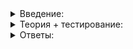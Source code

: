 <details>
<summary>Введение:</summary>

# Введение

Чтобы решить задачу наиболее эффективным способом, нужно оценить количество операций и сложность алгоритма. Вы научитесь этому в данной теме и поймёте, почему стоит думать о худшем. Худшем случае.

</details>

<details>
<summary>Теория + тестирование:</summary>

# Всегда ли нужно измерять

В прошлой теме вы сделали невероятное: в тысячи раз ускорили операцию реверсирования вектора, просто изменив место вставки элементов. Для достижения конечного результата нет разницы, куда добавлять элемент: в начало или в конец, а с точки зрения влияния на производительность разница огромная. Но, возможно, есть способ и без профилировщика понять, что вставлять нужно именно в конец. Тогда удастся сразу реализовать быстрый вариант.

Иногда действительно можно заранее оценить производительность алгоритма и не тратить время на написание заведомо неприемлемой по скорости реализации. Для примера посчитаем количество элементарных операций для двух способов реверсирования вектора:

**Первый способ:**  вставка элементов происходит в конец вектора.

**Второй способ:**  вставка элементов происходит в начало вектора.

Будем считать только операции определённого вида — запись одного числа в память компьютера. Также будем считать, что мы заранее зарезервировали место в векторе методом  `reserve`, так что вставки в конец требуют только одной операции.

Вектор хранит свои элементы непрерывным блоком. Чтобы вставить элемент в какую-либо позицию, нужно предварительно освободить для него ячейку. Для этого придётся передвинуть все последующие элементы вправо. Таким образом, вставка в начало вектора размера K потребует K + 1 операцию, так как нужно переместить K существующих элементов вектора и записать ещё одно число.

__________________________________________________________________________________________________________________________________________________________________________________________________________________________________________________________________________________________________________________________________________________________________________________________________________________________________________________________________________________________________________

_Вставка в конец и середину вектора. При вставке в середину пришлось переместить элементы 15, 16 и 23._

Мы посчитали одно перемещение за одну операцию, потому что переместить — это прочитать и записать в другое место, а чтения в данном примере не считаются. Вставка в конец требует только одну операцию записи.

Теперь представим, что вставляем не один раз, а много — обозначим это количество вставок через N.

**Первый способ:**  делаем N раз по одной операции. В сумме получим N.

**Второй способ:**  в первый раз вектор пуст, будет одна операция записи. Во второй раз уже две операции, в третий — три. Просуммируем все количества операций для каждой из N вставок и получим сложное выражение: 1 + 2 + \cdots + N. Можно вычислить эту сумму по формуле суммы арифметической прогрессии. Ответом будет \cfrac{N^2+N}2.

Теперь предположим, что размер вектора 10 000 элементов. Вычислим общее количество операций.

**Первый способ:**  10 000 операций.

**Второй способ:**  50 005 000 операций.

Разница очевидна! Запуская программу, вы оценили это на себе, а вернее — на оборудовании своего компьютера. Причина такого серьёзного отличия в степени 2. Она есть в формуле второго способа, а в формуле первого её нет.

Наглядно покажет разницу N и \cfrac{N^2 + N}2 такой график:

__________________________________________________________________________________________________________________________________________________________________________________________________________________________________________________________________________________________________________________________________________________________________________________________________________________________________________________________________________________________________________

_Сравнение величин при N до 10_

__________________________________________________________________________________________________________________________________________________________________________________________________________________________________________________________________________________________________________________________________________________________________________________________________________________________________________________________________________________________________________

_Сравнение величин при N до 100_

Алгоритм, в котором встречается N^2, возникает и в обычных жизненных ситуациях.

----------

Представьте большой офис, где работают 50 сотрудников. Приходя, они здороваются с каждым за руку.

Как вы думаете, сколько рукопожатий будет сделано после того, как вошёл последний? Можете посчитать сами или написать для этого небольшую программу.

-   50
    
-   100
    
-   1000
    
-   1225
    
-   2450
    
-   2500
    

Найдём ответ в общем виде для офиса, где N сотрудников. Каждый из N человек пожал руку остальным N-1. Получилось N\cdot(N-1) рукопожатий. Но в рассуждении есть ошибка: жмут руку два человека, поэтому каждое рукопожатие посчитано два раза — в количестве рукопожатий первого и второго. Значит, результат нужно поделить на два. Получится ответ, похожий на то, что мы уже видели: \cfrac{N^2 - N}2. Отличные условия для вирусных инфекций!

----------

Теперь посчитаем, сколько раз за весь день открывали и закрывали дверь, если каждый сотрудник делает это четыре раза:

1.  когда приходит на работу,
2.  когда уходит,
3.  когда идёт на обед,
4.  когда возвращается с обеда.

А ещё в этот день один раз приходила уборщица и два раза курьер.

----------

Как вы думаете, что происходит чаще: открывание двери или рукопожатия? Посчитайте, сколько раз двери пришлось открыться и сколько раз закрыться за один день.

-   53
    
-   106
    
-   206
    
-   1012
    

На этот раз подсчёт проще. Достаточно умножить количество сотрудников на количество открываний двери и прибавить остальных. Общая формула выглядит так: 4N+6. Никакого квадрата тут нет, и количество получилось куда скромнее.

----------

Посмотрите листинг — в нём приведено решение задачи, которую вы видели в одном из прошлых уроков. Чтобы программа была самодостаточной, стек заменён на  `std::stack`:

```cpp
#include <stack>

using namespace std;

template <typename Type>
class SortedStack {
public:
    void Push(const Type& element) {
        if (elements_.empty()) {
            elements_.push(element);
            return;
        }

        Type last_elem = elements_.top();
        if (last_elem < element) {
            elements_.pop();
            Push(element);

            elements_.push(last_elem);
        } else {
            elements_.push(element);
        }
    }

    // остальные функции не понадобятся
private:
    stack<Type> elements_;
};

```

Посчитайте:

-   количество вставок в стек (имеется в виду внутренний стек —  `elements_`),
-   количество сравнений (сколько раз будет проверяться условие второго  `if`),

если добавляются числа 1, 2, 3, … 100.

Если посчитать математически не получается, напишите небольшую программу для подсчёта. Оба ответа запишите подряд одним числом, без пробела, в текстовое поле:

</details>

<details>
<summary>Ответы:</summary>

# Ответы на задания

----------

Представьте большой офис, где работают 50 сотрудников. Приходя, они здороваются с каждым за руку.

Как вы думаете, сколько рукопожатий будет сделано после того, как вошёл последний? Можете посчитать сами или написать для этого небольшую программу.

-   **(-)**  50
    
-   **(-)**  100
    
-   **(-)**  1000
    
-   **(+)**  1225
    
-   **(-)**  2450
    
-   **(-)**  2500
    

----------

Как вы думаете, что происходит чаще: открывание двери или рукопожатия? Посчитайте, сколько раз двери пришлось открыться и сколько раз закрыться за один день.

-   **(-)**  53
    
-   **(-)**  106
    
-   **(+)**  206
    
-   **(-)**  1012
    

----------

Посмотрите листинг — в нём приведено решение задачи, которую вы видели в одном из прошлых уроков. Чтобы программа была самодостаточной, стек заменён на  `std::stack`:

```cpp
#include <stack>

using namespace std;

template <typename Type>
class SortedStack {
public:
    void Push(const Type& element) {
        if (elements_.empty()) {
            elements_.push(element);
            return;
        }

        Type last_elem = elements_.top();
        if (last_elem < element) {
            elements_.pop();
            Push(element);

            elements_.push(last_elem);
        } else {
            elements_.push(element);
        }
    }

    // остальные функции не понадобятся
private:
    stack<Type> elements_;
};

```

Посчитайте:

-   количество вставок в стек (имеется в виду внутренний стек —  `elements_`),
-   количество сравнений (сколько раз будет проверяться условие второго  `if`),

если добавляются числа 1, 2, 3, … 100.

Если посчитать математически не получается, напишите небольшую программу для подсчёта. Оба ответа запишите подряд одним числом, без пробела, в текстовое поле:

-   Правильный ответ: 50504950

</details>
